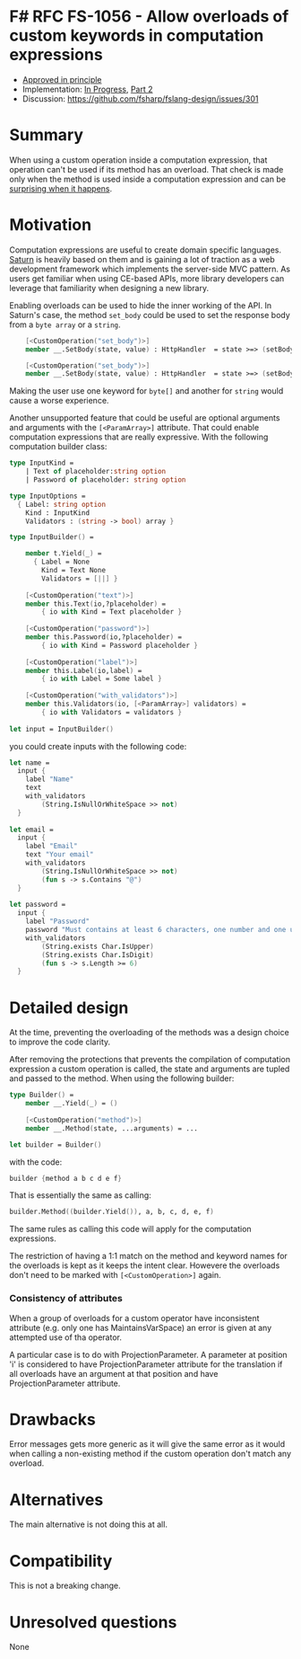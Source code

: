 # F# RFC FS-1056 - Allow overloads of custom keywords in computation expressions


* [Approved in principle](https://github.com/fsharp/fslang-suggestions/issues/69#issuecomment-388558877)
* Implementation: [In Progress](https://github.com/dotnet/fsharp/pull/4949), [Part 2](https://github.com/dotnet/fsharp/pull/10171)
* Discussion: https://github.com/fsharp/fslang-design/issues/301

# Summary
[summary]: #summary

When using a custom operation inside a computation expression, that operation can't be used if its method has an overload. That check is made only when the method is used inside a computation expression and can be [surprising when it happens](https://github.com/SaturnFramework/Saturn/issues/47).

# Motivation
[motivation]: #motivation

Computation expressions are useful to create domain specific languages. [Saturn](https://github.com/SaturnFramework/Saturn) is heavily based on them and is gaining a lot of traction as a web development framework which implements the server-side MVC pattern. As users get familiar when using CE-based APIs, more library developers can leverage that familiarity when designing a new library.

Enabling overloads can be used to hide the inner working of the API. In Saturn's case, the method `set_body` could be used to set the response body from a `byte array` or a `string`.

```fsharp    
    [<CustomOperation("set_body")>]
    member __.SetBody(state, value) : HttpHandler  = state >=> (setBody value)

    [<CustomOperation("set_body")>]
    member __.SetBody(state, value) : HttpHandler  = state >=> (setBodyFromString value)
```
Making the user use one keyword for `byte[]` and another for `string` would cause a worse experience.

Another unsupported feature that could be useful are optional arguments and arguments with the `[<ParamArray>]` attribute. That could enable computation expressions that are really expressive. With the following computation builder class:


```fsharp
type InputKind =
    | Text of placeholder:string option
    | Password of placeholder: string option

type InputOptions =
  { Label: string option
    Kind : InputKind
    Validators : (string -> bool) array }

type InputBuilder() =

    member t.Yield(_) = 
      { Label = None
        Kind = Text None
        Validators = [||] }
        
    [<CustomOperation("text")>]
    member this.Text(io,?placeholder) =
        { io with Kind = Text placeholder }
        
    [<CustomOperation("password")>]
    member this.Password(io,?placeholder) =
        { io with Kind = Password placeholder }
        
    [<CustomOperation("label")>]
    member this.Label(io,label) = 
        { io with Label = Some label }
        
    [<CustomOperation("with_validators")>]
    member this.Validators(io, [<ParamArray>] validators) =
        { io with Validators = validators }
    
let input = InputBuilder()

```

you could create inputs with the following code:

```fsharp
let name =
  input {
    label "Name"
    text
    with_validators
        (String.IsNullOrWhiteSpace >> not)
  }
        
let email =
  input {
    label "Email"
    text "Your email"
    with_validators
        (String.IsNullOrWhiteSpace >> not)
        (fun s -> s.Contains "@")
  }
        
let password =
  input {
    label "Password"
    password "Must contains at least 6 characters, one number and one uppercase"
    with_validators
        (String.exists Char.IsUpper)
        (String.exists Char.IsDigit)
        (fun s -> s.Length >= 6)
  }
```


# Detailed design
[design]: #detailed-design

At the time, preventing the overloading of the methods was a design choice to improve the code clarity.

After removing the protections that prevents the compilation of computation expression a custom operation is called, the state and arguments are tupled and passed to the method. When using the following builder:

```fsharp
type Builder() =
    member __.Yield(_) = ()
    
    [<CustomOperation("method")>]
    member __.Method(state, ...arguments) = ...

let builder = Builder()
```

with the code: 
```fsharp
builder {method a b c d e f}
```

That is essentially the same as calling:
```fsharp
builder.Method((builder.Yield()), a, b, c, d, e, f)
```

The same rules as calling this code will apply for the computation expressions.

The restriction of having a 1:1 match on the method and keyword names for the overloads is kept as it keeps the intent clear. Howevere the overloads don't need to be marked with `[<CustomOperation>]` again.


### Consistency of attributes

When a group of overloads for a custom operator have inconsistent attribute (e.g. only one has MaintainsVarSpace) an error is given at 
any attempted use of tha operator.

A particular case is to do with ProjectionParameter.  A parameter at position 'i' is considered to have ProjectionParameter attribute for the translation
if all overloads have an argument at that position and have ProjectionParameter attribute.


# Drawbacks
[drawbacks]: #drawbacks

Error messages gets more generic as it will give the same error as it would when calling a non-existing method if the custom operation don't match any overload.

# Alternatives
[alternatives]: #alternatives

The main alternative is not doing this at all.


# Compatibility
[compatibility]: #compatibility

This is not a breaking change.

# Unresolved questions
[unresolved]: #unresolved-questions

None


